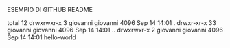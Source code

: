 ESEMPIO DI GITHUB README

total 12
drwxrwxr-x  3 giovanni giovanni 4096 Sep 14 14:01 .
drwxr-xr-x 33 giovanni giovanni 4096 Sep 14 14:01 ..
drwxrwxr-x  2 giovanni giovanni 4096 Sep 14 14:01 hello-world
